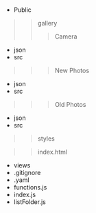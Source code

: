 ```
```
- Public
>> gallery
>>> Camera
  + json
  + src
>>> New Photos
  + json
  + src
>>> Old Photos
  + json
  + src
>> styles

>> index.html

- views
- .gitignore
- .yaml
- functions.js
- index.js
- listFolder.js
